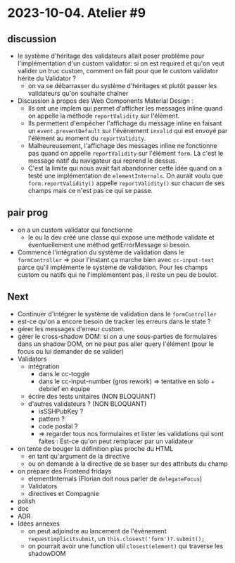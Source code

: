 # 2023-10-04. Atelier #9

## discussion

* le système d'héritage des validateurs allait poser problème pour l'implémentation d'un custom validator: si on est required et qu'on veut valider un truc custom, comment on fait pour que le custom validator hérite du Validator ?
  * on va se débarrasser du système d'héritages et plutôt passer les validateurs qu'on souhaite chaîner
* Discussion à propos des Web Components Material Design :
  * Ils ont une implem qui permet d'afficher les messages inline quand on appelle la méthode `reportValidity` sur l'élément.
  * Ils permettent d'empêcher l'affichage du message inline en faisant un `event.preventDefault` sur l'événement `invalid` qui est envoyé par l'élément au moment du `reportValidity`.
  * Malheureusement, l'affichage des messages inline ne fonctionne pas quand on appelle `reportValidity` sur l'élément `form`. Là c'est le message natif du navigateur qui reprend le dessus.
  * C'est la limite qui nous avait fait abandonner cette idée quand on a testé une implémentation de `elementInternals`. On aurait voulu que `form.reportValidity()` appelle `reportValidity()` sur chacun de ses champs mais ce n'est pas ce qui se passe.

## pair prog

* on a un custom validator qui fonctionne
  * le ou la dev créé une classe qui expose une méthode validate et éventuellement une méthod getErrorMessage si besoin.
* Commencé l'intégration du système de validation dans le `formController` => pour l'instant ça marche bien avec `cc-input-text` parce qu'il implémente le système de validation. Pour les champs custom ou natifs qui ne l'implémentent pas, il reste un peu de boulot.

## Next

* Continuer d'intégrer le système de validation dans le `formController`
* est-ce qu'on a encore besoin de tracker les erreurs dans le state ?
* gérer les messages d'erreur custom.
* gérer le cross-shadow DOM: si on a une sous-parties de formulaires dans un shadow DOM, on ne peut pas aller query l'élément (pour le focus ou lui demander de se valider)
* Validators
  * intégration
    * dans le cc-toggle
    * dans le cc-input-number (gros rework) => tentative en solo + debrief en équipe
  * écrire des tests unitaires (NON BLOQUANT)
  * d'autres validateurs ? (NON BLOQUANT)
    * isSSHPubKey ?
    * pattern ?
    * code postal ?
    * => regarder tous nos formulaires et lister les validations qui sont faites : Est-ce qu'on peut remplacer par un validateur
* on tente de bouger la définition plus proche du HTML
  * en tant qu'argument de la directive
  * ou on demande à la directive de se baser sur des attributs du champ
* on prépare des Frontend fridays
  * elementInternals (Florian doit nous parler de `delegateFocus`)
  * Validators
  * directives et Compagnie
* polish
* doc
* ADR
* Idées annexes
  * on peut adjoindre au lancement de l'évènement `requestimplicitsubmit`, un `this.closest('form')?.submit();`
  * on pourrait avoir une function util `closest(element)` qui traverse les shadowDOM